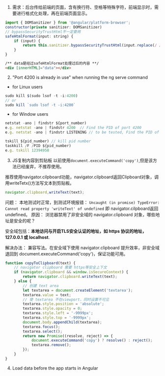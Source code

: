 1. 需求：后台传给前端的页面，含有换行符、空格等特殊字符，前端显示时，需要进行格式化处理，再在前端页面显示。

```javascript
import { DOMSanitizer } from '@angular/platform-browser';
constructor(private sanitizer: DOMSanitizer)
// bypassSecurityTrustHtml不一定要用
safeHtmlFormat(input: string) {
    if (input) {
        return this.sanitizer.bypassSecurityTrustHtml(input.replace(/ /g, '&nbsp').replace(/</g>, '&lt').replace(/>/g, '&gt').replace(/\\n/g>, '<br/>').replace(/\n/g>, '<br/>'));
    }
}
```
```html
/** data是经过safeHtmlFormat处理过后的内容 **/
<div [innerHTML]="data"></div>
```

2. "Port 4200 is already in use" when running the ng serve command
- for Linux users
```javascript
sudo kill $(sudo lsof -t -i:4200)
// or
sudo kill `sudo lsof -t -i:4200`
``` 
- for Window users
```javascript
netstat -ano | findstr ${port_number)
e.g. netstat -ano | findstr 4200  // Find the PID of port 4200
e.g. netstat -ano | findstr LISTENING // to be tested, Find the PID of port 4200

tskill ${pid_number) // kill pid number
taskkill /F /PID ${pid_number)
e.g. tskill 12394958 
```

3. JS复制内容到剪贴板
以前使用`document.executeCommand('copy')`,但是该方法已经废弃，不推荐使用。

推荐使用navigator.cilpboard功能，navigator.cilpboard返回Clipboard对象，调用writeTetx()方法写文本到剪贴板。

```javascript
navigator.clipboard,writeText(text);
```
问题：
本地测试时正常，到测试环境报错： 
`Uncaught (in promise) TypeError: Cannot read property 'writeText' of undefined`
即 navigator.cilpboard返回undefined。
原因：
浏览器禁用了非安全域的 navigator.clipboard 对象，哪些地址是安全的呢？

安全域包括：**本地访问与开启TLS安全认证的地址，如 https 协议的地址，127.0.0.1 或 localhost**.

解决办法：
兼容写法。在安全域下使用 navigator.clipboard 提升效率，非安全域 退回到 document.executeCommand('copy')，保证功能可用。

```javascript
function copyToClipboard(text) {
    // navigator clipboard 需要 https等安全上下文
    if (navigator.clipboard && window.isSecureContext) {
        return navigator.clipboard.writeText(text);
    } else {
        // 创建 text area
        let textarea = document.createElement('textarea');
        textarea.value = text;
        // 使 textarea 不在viewport，同时设置不可见
        textarea.style.position = 'absolute';
        textarea.style.opacity = 0;
        textarea.style.left = '-9999px';
        textarea.style.top = '-9999px';
        document.body.appendChild(textarea);
        textarea.focus();
        textarea.select();
        return new Promise((resolve, reject) => {
            document.executeCommand('copy') ? resolve() : reject();
            textarea.remove();
        });
    }
}
```

4. Load data before the app starts in Angular
